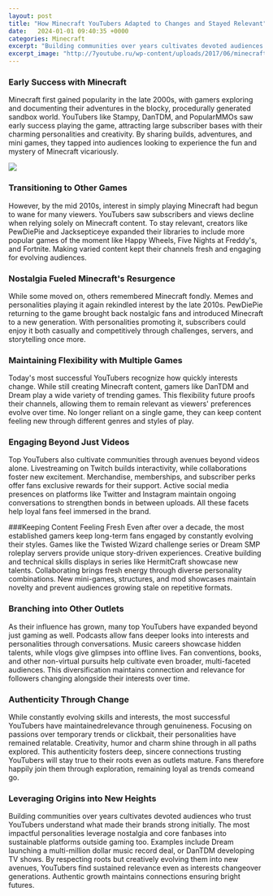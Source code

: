 ```yaml
---
layout: post
title: "How Minecraft YouTubers Adapted to Changes and Stayed Relevant"
date:   2024-01-01 09:40:35 +0000
categories: Minecraft
excerpt: "Building communities over years cultivates devoted audiences who trust YouTubers understand what made their brands strong initially. The most impactful personalities leverage nostalgia and core fanbases into sustainable platforms outside gaming too. Examples include Dream launching a multi-million dollar music record deal, or DanTDM developing TV shows. By respecting roots but creatively evolving them into new avenues, YouTubers find sustained relevance even as interests changeover generations. Authentic growth maintains connections ensuring bright futures."
excerpt_image: "http://7youtube.ru/wp-content/uploads/2017/06/minecraft_chibis__youtubers_by_goldsolace-d5ylesw.png"
---
```

### Early Success with Minecraft
Minecraft first gained popularity in the late 2000s, with gamers exploring and documenting their adventures in the blocky, procedurally generated sandbox world. YouTubers like Stampy, DanTDM, and PopularMMOs saw early success playing the game, attracting large subscriber bases with their charming personalities and creativity. By sharing builds, adventures, and mini games, they tapped into audiences looking to experience the fun and mystery of Minecraft vicariously.


![](http://7youtube.ru/wp-content/uploads/2017/06/minecraft_chibis__youtubers_by_goldsolace-d5ylesw.png)
### Transitioning to Other Games
However, by the mid 2010s, interest in simply playing Minecraft had begun to wane for many viewers. YouTubers saw subscribers and views decline when relying solely on Minecraft content. To stay relevant, creators like PewDiePie and Jacksepticeye expanded their libraries to include more popular games of the moment like Happy Wheels, Five Nights at Freddy's, and Fortnite. Making varied content kept their channels fresh and engaging for evolving audiences.

### Nostalgia Fueled Minecraft's Resurgence
While some moved on, others remembered Minecraft fondly. Memes and personalities playing it again rekindled interest by the late 2010s. PewDiePie returning to the game brought back nostalgic fans and introduced Minecraft to a new generation. With personalities promoting it, subscribers could enjoy it both casually and competitively through challenges, servers, and storytelling once more.

### Maintaining Flexibility with Multiple Games
Today's most successful YouTubers recognize how quickly interests change. While still creating Minecraft content, gamers like DanTDM and Dream play a wide variety of trending games. This flexibility future proofs their channels, allowing them to remain relevant as viewers' preferences evolve over time. No longer reliant on a single game, they can keep content feeling new through different genres and styles of play.

### Engaging Beyond Just Videos
Top YouTubers also cultivate communities through avenues beyond videos alone. Livestreaming on Twitch builds interactivity, while collaborations foster new excitement. Merchandise, memberships, and subscriber perks offer fans exclusive rewards for their support. Active social media presences on platforms like Twitter and Instagram maintain ongoing conversations to strengthen bonds in between uploads. All these facets help loyal fans feel immersed in the brand.

###Keeping Content Feeling Fresh
Even after over a decade, the most established gamers keep long-term fans engaged by constantly evolving their styles. Games like the Twisted Wizard challenge series or Dream SMP roleplay servers provide unique story-driven experiences. Creative building and technical skills displays in series like HermitCraft showcase new talents. Collaborating brings fresh energy through diverse personality combinations. New mini-games, structures, and mod showcases maintain novelty and prevent audiences growing stale on repetitive formats.

### Branching into Other Outlets
As their influence has grown, many top YouTubers have expanded beyond just gaming as well. Podcasts allow fans deeper looks into interests and personalities through conversations. Music careers showcase hidden talents, while vlogs give glimpses into offline lives. Fan conventions, books, and other non-virtual pursuits help cultivate even broader, multi-faceted audiences. This diversification maintains connection and relevance for followers changing alongside their interests over time.

### Authenticity Through Change
While constantly evolving skills and interests, the most successful YouTubers have maintainedrelevance through genuineness. Focusing on passions over temporary trends or clickbait, their personalities have remained relatable. Creativity, humor and charm shine through in all paths explored. This authenticity fosters deep, sincere connections trusting YouTubers will stay true to their roots even as outlets mature. Fans therefore happily join them through exploration, remaining loyal as trends comeand go.

### Leveraging Origins into New Heights
Building communities over years cultivates devoted audiences who trust YouTubers understand what made their brands strong initially. The most impactful personalities leverage nostalgia and core fanbases into sustainable platforms outside gaming too. Examples include Dream launching a multi-million dollar music record deal, or DanTDM developing TV shows. By respecting roots but creatively evolving them into new avenues, YouTubers find sustained relevance even as interests changeover generations. Authentic growth maintains connections ensuring bright futures.

